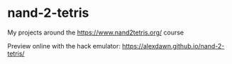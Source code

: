 # nand-2-tetris

My projects around the https://www.nand2tetris.org/ course

Preview online with the hack emulator: https://alexdawn.github.io/nand-2-tetris/
